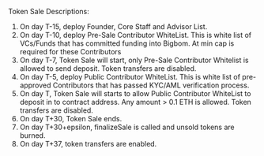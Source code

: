 Token Sale Descriptions:

1. On day T-15, deploy Founder, Core Staff and Advisor List.
2. On day T-10, deploy Pre-Sale Contributor WhiteList. This is white list of VCs/Funds that has committed funding into Bigbom. At min cap is required for these Contributors
3. On day T-7, Token Sale will start, only Pre-Sale Contributor Whitelist is allowed to send deposit. Token transfers are disabled.
4. On day T-5, deploy Public Contributor WhiteList. This is white list of pre-approved Contributors that has passed KYC/AML verification process.
5. On day T, Token Sale will starts to allow Public Contributor WhiteList to deposit in to contract address. Any amount > 0.1 ETH is allowed. Token transfers are disabled.
6. On day T+30, Token Sale ends.
7. On day T+30+epsilon,  finalizeSale is called and unsold tokens are burned.
8. On day T+37, token transfers are enabled.

